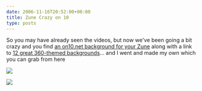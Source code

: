 ```yaml
---
date: 2006-11-16T20:52:00+00:00
title: Zune Crazy on 10
type: posts
---
```

So you may have already seen the videos, but now we've been going a bit crazy and you find [an on10.net background for your Zune](https://on10.net/Blogs/duncan/10-background-for-your-zune/) along with a link to [12 great 360-themed backgrounds](https://on10.net/Blogs/duncan/new-xbox-360-themed-backgrounds-for-your-zune/)... and I went and made my own which you can grab from here

 ![](https://www.on10.net/images/blogs/Halo3Zune.jpg)



![](https://www.on10.net/images/blogs/OblivionZune.jpg)
